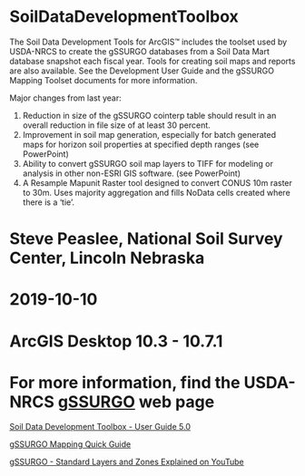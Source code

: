 # SoilDataDevelopmentToolbox
The Soil Data Development Tools for ArcGIS™ includes the toolset used by USDA-NRCS to create the gSSURGO databases from a Soil Data Mart database snapshot each fiscal year. Tools for creating soil maps and reports are also available. See the Development User Guide and the gSSURGO Mapping Toolset documents for more information.

Major changes from last year:

1.	Reduction in size of the gSSURGO cointerp table should result in an overall reduction in file size of at least 30 percent.
2.	Improvement in soil map generation, especially for batch generated maps for horizon soil properties at specified depth ranges (see PowerPoint)
3.	Ability to convert gSSURGO soil map layers to TIFF for modeling or analysis in other non-ESRI GIS software. (see PowerPoint)
4.	A Resample Mapunit Raster tool designed to convert CONUS 10m raster to 30m. Uses majority aggregation and fills NoData cells created where there is a ‘tie’.

# Steve Peaslee, National Soil Survey Center, Lincoln Nebraska
# 2019-10-10
# ArcGIS Desktop 10.3 - 10.7.1
# For more information, find the USDA-NRCS <a href="https://www.nrcs.usda.gov/wps/portal/nrcs/detail/soils/survey/geo/?cid=nrcs142p2_053628">gSSURGO</a> web page


<a href="https://www.nrcs.usda.gov/wps/PA_NRCSConsumption/download?cid=nrcseprd362255&ext=pdf">Soil Data Development Toolbox - User Guide 5.0</a>

<a href="https://www.nrcs.usda.gov/wps/PA_NRCSConsumption/download?cid=nrcseprd427806&ext=pdf">gSSURGO Mapping Quick Guide</a>


<a href="https://youtu.be/PxzE1m2CXYo">gSSURGO - Standard Layers and Zones Explained on YouTube</a>
